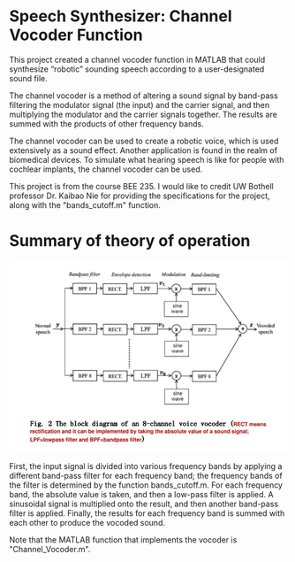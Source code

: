 # Speech Synthesizer: Channel Vocoder Function
This project created a channel vocoder function in MATLAB that could synthesize “robotic” sounding speech according to a user-designated sound file.

The channel vocoder is a method of altering a sound signal by band-pass filtering the modulator signal (the input) and the carrier signal, and then multiplying the modulator and the carrier signals together. The results are summed with the products of other frequency bands.

The channel vocoder can be used to create a robotic voice, which is used extensively as a sound effect. Another application is found in the realm of biomedical devices. To simulate what hearing speech is like for people with cochlear implants, the channel vocoder can be used.

This project is from the course BEE 235. I would like to credit UW Bothell professor Dr. Kaibao Nie for providing the specifications for the project, along with the "bands_cutoff.m" function.


# Summary of theory of operation

![Filter bank](https://github.com/leeway64/Channel-Vocoder-Function/blob/master/Filter%20Bank.jpg)

First, the input signal is divided into various frequency bands by applying a different band-pass filter for each frequency band; the frequency bands of the filter is determined by the function bands_cutoff.m. For each frequency band, the absolute value is taken, and then a low-pass filter is applied. A sinusoidal signal is multiplied onto the result, and then another band-pass filter is applied. Finally, the results for each frequency band is summed with each other to produce the vocoded sound.

Note that the MATLAB function that implements the vocoder is "Channel_Vocoder.m".
